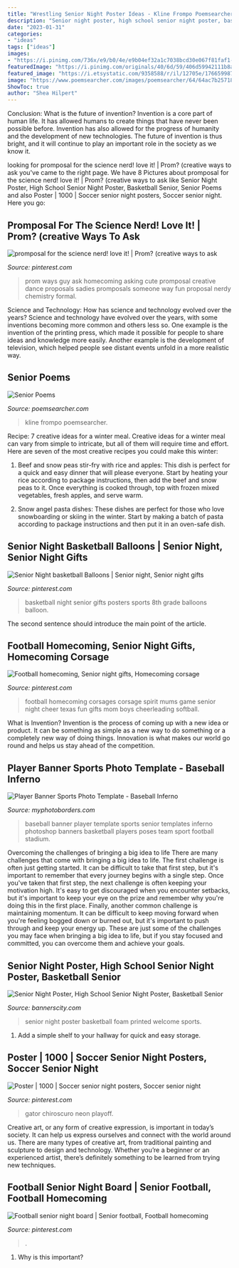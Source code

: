 ```yaml
---
title: "Wrestling Senior Night Poster Ideas - Kline Frompo Poemsearcher"
description: "Senior night poster, high school senior night poster, basketball senior"
date: "2023-01-31"
categories:
- "ideas"
tags: ["ideas"]
images:
- "https://i.pinimg.com/736x/e9/b0/4e/e9b04ef32a1c7038bcd30e067f81faf1--football-spirit-football-art.jpg"
featuredImage: "https://i.pinimg.com/originals/40/6d/59/406d59942111b8af7d868654caa8af39.jpg"
featured_image: "https://i.etsystatic.com/9358588/r/il/12705e/1766599878/il_fullxfull.1766599878_m03f.jpg"
image: "https://www.poemsearcher.com/images/poemsearcher/64/64ac7b2571861bc67c75f347b0b59e75.jpeg"
ShowToc: true
author: "Shea Hilpert"
---
```



Conclusion: What is the future of invention?
Invention is a core part of human life. It has allowed humans to create things that have never been possible before. Invention has also allowed for the progress of humanity and the development of new technologies. The future of invention is thus bright, and it will continue to play an important role in the society as we know it.

	

		
looking for promposal for the science nerd! love it! | Prom? (creative ways to ask you've came to the right page. We have 8 Pictures about promposal for the science nerd! love it! | Prom? (creative ways to ask like Senior Night Poster, High School Senior Night Poster, Basketball Senior, Senior Poems and also Poster | 1000 | Soccer senior night posters, Soccer senior night. Here you go:
		
    
## Promposal For The Science Nerd! Love It! | Prom? (creative Ways To Ask

<img loading=lazy src="https://s-media-cache-ak0.pinimg.com/736x/be/98/1d/be981d027ca03a6801cdbe3e62a296c4.jpg" onerror="this.onerror=null;this.src='https://tse1.mm.bing.net/th?id=OIP.Ff0FIF38tmqybeq-210CPgHaJ4&amp;pid=15.1';" alt="promposal for the science nerd! love it! | Prom? (creative ways to ask">

_Source: pinterest.com_

>prom ways guy ask homecoming asking cute promposal creative dance proposals sadies promposals someone way fun proposal nerdy chemistry formal. 

	

Science and Technology: How has science and technology evolved over the years?
Science and technology have evolved over the years, with some inventions becoming more common and others less so. One example is the invention of the printing press, which made it possible for people to share ideas and knowledge more easily. Another example is the development of television, which helped people see distant events unfold in a more realistic way.

    
## Senior Poems

<img loading=lazy src="https://www.poemsearcher.com/images/poemsearcher/64/64ac7b2571861bc67c75f347b0b59e75.jpeg" onerror="this.onerror=null;this.src='https://tse1.mm.bing.net/th?id=OIP.eoKDlBiGTduIHIPz3fYZDwHaMu&amp;pid=15.1';" alt="Senior Poems">

_Source: poemsearcher.com_

>kline frompo poemsearcher. 

	

Recipe: 7 creative ideas for a winter meal.
Creative ideas for a winter meal can vary from simple to intricate, but all of them will require time and effort. Here are seven of the most creative recipes you could make this winter: 
1. Beef and snow peas stir-fry with rice and apples: This dish is perfect for a quick and easy dinner that will please everyone. Start by heating your rice according to package instructions, then add the beef and snow peas to it. Once everything is cooked through, top with frozen mixed vegetables, fresh apples, and serve warm. 

2. Snow angel pasta dishes: These dishes are perfect for those who love snowboarding or skiing in the winter. Start by making a batch of pasta according to package instructions and then put it in an oven-safe dish.

    
## Senior Night Basketball Balloons | Senior Night, Senior Night Gifts

<img loading=lazy src="https://i.pinimg.com/originals/40/6d/59/406d59942111b8af7d868654caa8af39.jpg" onerror="this.onerror=null;this.src='https://tse2.mm.bing.net/th?id=OIP.C27yHYY-9Wwb0XLt-FZBKwHaQC&amp;pid=15.1';" alt="Senior Night basketball Balloons | Senior night, Senior night gifts">

_Source: pinterest.com_

>basketball night senior gifts posters sports 8th grade balloons balloon. 

	

The second sentence should introduce the main point of the article.

    
## Football Homecoming, Senior Night Gifts, Homecoming Corsage

<img loading=lazy src="https://i.pinimg.com/736x/e9/b0/4e/e9b04ef32a1c7038bcd30e067f81faf1--football-spirit-football-art.jpg" onerror="this.onerror=null;this.src='https://tse4.mm.bing.net/th?id=OIP.GxhkAYLA7JBwTosAjqF19QHaJ3&amp;pid=15.1';" alt="Football homecoming, Senior night gifts, Homecoming corsage">

_Source: pinterest.com_

>football homecoming corsages corsage spirit mums game senior night cheer texas fun gifts mom boys cheerleading softball. 

	

What is Invention?
Invention is the process of coming up with a new idea or product. It can be something as simple as a new way to do something or a completely new way of doing things. Innovation is what makes our world go round and helps us stay ahead of the competition.

    
## Player Banner Sports Photo Template - Baseball Inferno

<img loading=lazy src="https://cdn11.bigcommerce.com/s-jdhnct1/images/stencil/original/products/327/884/baseball_inferno_48x72_banner__61723.1454117427.jpg?c=2" onerror="this.onerror=null;this.src='https://tse1.mm.bing.net/th?id=OIP.OgME_bOiOQUDP9_dGSggfQHaLH&amp;pid=15.1';" alt="Player Banner Sports Photo Template - Baseball Inferno">

_Source: myphotoborders.com_

>baseball banner player template sports senior templates inferno photoshop banners basketball players poses team sport football stadium. 

	

Overcoming the challenges of bringing a big idea to life
There are many challenges that come with bringing a big idea to life. The first challenge is often just getting started. It can be difficult to take that first step, but it's important to remember that every journey begins with a single step. Once you've taken that first step, the next challenge is often keeping your motivation high. It's easy to get discouraged when you encounter setbacks, but it's important to keep your eye on the prize and remember why you're doing this in the first place. Finally, another common challenge is maintaining momentum. It can be difficult to keep moving forward when you're feeling bogged down or burned out, but it's important to push through and keep your energy up. These are just some of the challenges you may face when bringing a big idea to life, but if you stay focused and committed, you can overcome them and achieve your goals.

    
## Senior Night Poster, High School Senior Night Poster, Basketball Senior

<img loading=lazy src="https://i.etsystatic.com/9358588/r/il/12705e/1766599878/il_fullxfull.1766599878_m03f.jpg" onerror="this.onerror=null;this.src='https://tse2.mm.bing.net/th?id=OIP.urBGyhkCvEx8x6JD9FzhQQHaLH&amp;pid=15.1';" alt="Senior Night Poster, High School Senior Night Poster, Basketball Senior">

_Source: bannerscity.com_

>senior night poster basketball foam printed welcome sports. 

	

1. Add a simple shelf to your hallway for quick and easy storage.

    
## Poster | 1000 | Soccer Senior Night Posters, Soccer Senior Night

<img loading=lazy src="https://i.pinimg.com/originals/c3/56/e2/c356e2e723b394d13c503df019c47460.jpg" onerror="this.onerror=null;this.src='https://tse4.mm.bing.net/th?id=OIP.1nko1zIOO96hPVbIztuLowHaLH&amp;pid=15.1';" alt="Poster | 1000 | Soccer senior night posters, Soccer senior night">

_Source: pinterest.com_

>gator chiroscuro neon playoff. 

	

Creative art, or any form of creative expression, is important in today’s society. It can help us express ourselves and connect with the world around us. There are many types of creative art, from traditional painting and sculpture to design and technology. Whether you’re a beginner or an experienced artist, there’s definitely something to be learned from trying new techniques.

    
## Football Senior Night Board | Senior Football, Football Homecoming

<img loading=lazy src="https://i.pinimg.com/originals/5f/8e/5d/5f8e5dd14603d8c870f9d947b8af4a6d.jpg" onerror="this.onerror=null;this.src='https://tse3.mm.bing.net/th?id=OIP.Brjyv8Jmk2qCuCuvSkovIQHaJ4&amp;pid=15.1';" alt="Football senior night board | Senior football, Football homecoming">

_Source: pinterest.com_

>. 

	

1) Why is this important?

